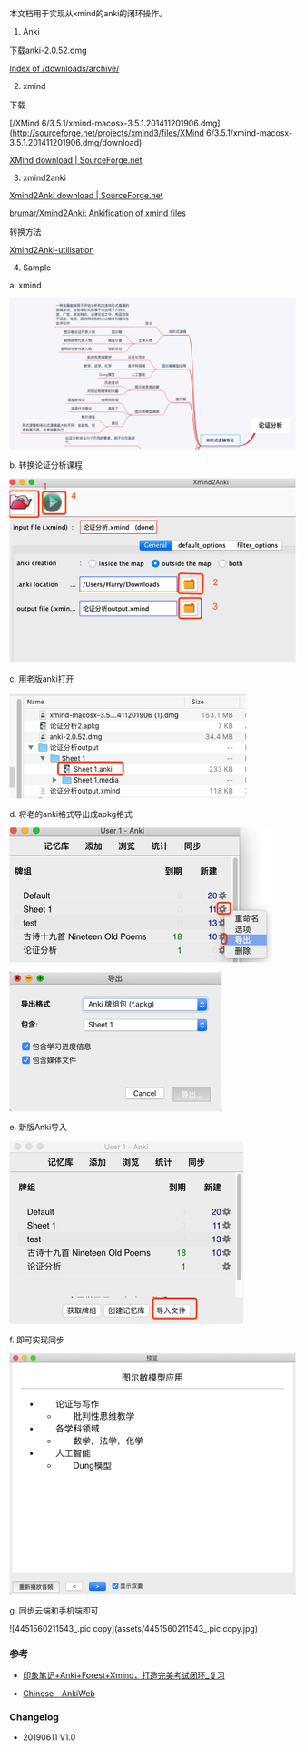 本文档用于实现从xmind的anki的闭环操作。



1. Anki

下载anki-2.0.52.dmg

[Index of /downloads/archive/](https://apps.ankiweb.net/downloads/archive/)



2. xmind

下载

 [/XMind 6/3.5.1/xmind-macosx-3.5.1.201411201906.dmg](http://sourceforge.net/projects/xmind3/files/XMind 6/3.5.1/xmind-macosx-3.5.1.201411201906.dmg/download)

[XMind download | SourceForge.net](https://sourceforge.net/projects/xmind3/)



3.  xmind2anki

[Xmind2Anki download | SourceForge.net](https://sourceforge.net/projects/xmind2anki/)

[brumar/Xmind2Anki: Ankification of xmind files](https://github.com/brumar/Xmind2Anki)

转换方法

[Xmind2Anki-utilisation](http://cognitive-projects.com/Xmind2Anki/en_utilisation.html)



4. Sample



a. xmind

![image-20190611115438797](assets/image-20190611115438797.png)



b. 转换论证分析课程

![image-20190611115358345](assets/image-20190611115358345.png)

c. 用老版anki打开

![image-20190611115544435](assets/image-20190611115544435.png)

d. 将老的anki格式导出成apkg格式



![image-20190611115639637](assets/image-20190611115639637.png)

![image-20190611115659294](assets/image-20190611115659294.png)

e. 新版Anki导入

![image-20190611115800052](assets/image-20190611115800052.png)

f. 即可实现同步

![image-20190611120036510](assets/image-20190611120036510.png)

g. 同步云端和手机端即可

![4451560211543_.pic copy](assets/4451560211543_.pic copy.jpg)

### 参考

- [印象笔记+Anki+Forest+Xmind，打造完美考试闭环_复习](http://www.sohu.com/a/313339245_212759)

- [Chinese - AnkiWeb](https://ankiweb.net/shared/decks/chinese)



### Changelog

- 20190611 V1.0